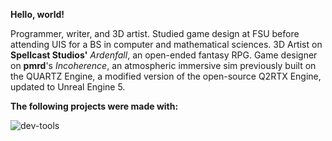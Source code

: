 **Hello, world!**

Programmer, writer, and 3D artist. Studied game design at FSU before attending UIS for a BS in computer and mathematical sciences. 3D Artist on **Spellcast Studios'** *Ardenfall*, an open-ended fantasy RPG. Game designer on **pmrd**'s *Incoherence*, an atmospheric immersive sim previously built on the QUARTZ Engine, a modified version of the open-source Q2RTX Engine, updated to Unreal Engine 5.

**The following projects were made with:**

![dev-tools](https://github.com/Nico-Posateri/nico-posateri/assets/141705409/be15a6bc-0b68-40ea-8e13-4ea10129bc1b)

